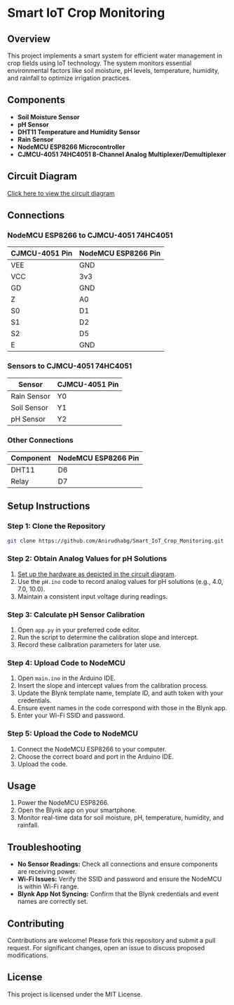 # Smart IoT Crop Monitoring

## Overview
This project implements a smart system for efficient water management in crop fields using IoT technology. The system monitors essential environmental factors like soil moisture, pH levels, temperature, humidity, and rainfall to optimize irrigation practices.

## Components
- **Soil Moisture Sensor**
- **pH Sensor**
- **DHT11 Temperature and Humidity Sensor**
- **Rain Sensor**
- **NodeMCU ESP8266 Microcontroller**
- **CJMCU-4051 74HC4051 8-Channel Analog Multiplexer/Demultiplexer**

## Circuit Diagram
[Click here to view the circuit diagram](https://github.com/Anirudhabg/Smart_IoT_Crop_Monitoring/tree/dc198cc2c87d2e10e7843a34db3a78249e929be1/Images/circuit.png)

## Connections

### NodeMCU ESP8266 to CJMCU-4051 74HC4051
| CJMCU-4051 Pin | NodeMCU ESP8266 Pin |
|----------------|---------------------|
| VEE            | GND                 |
| VCC            | 3v3                 |
| GD             | GND                 |
| Z              | A0                  |
| S0             | D1                  |
| S1             | D2                  |
| S2             | D5                  |
| E              | GND                 |

### Sensors to CJMCU-4051 74HC4051
| Sensor       | CJMCU-4051 Pin |
|--------------|----------------|
| Rain Sensor  | Y0             |
| Soil Sensor  | Y1             |
| pH Sensor    | Y2             |

### Other Connections
| Component   | NodeMCU ESP8266 Pin |
|-------------|---------------------|
| DHT11       | D6                  |
| Relay       | D7                  |

## Setup Instructions

### Step 1: Clone the Repository
```bash
git clone https://github.com/Anirudhabg/Smart_IoT_Crop_Monitoring.git
```

### Step 2: Obtain Analog Values for pH Solutions
1. [Set up the hardware as depicted in the circuit diagram](https://github.com/Anirudhabg/Smart_IoT_Crop_Monitoring/tree/c62380ac57ef86c033b43a8bf1f353dda34660ca/Images/pHcircuit.png).
2. Use the `pH.ino` code to record analog values for pH solutions (e.g., 4.0, 7.0, 10.0).
3. Maintain a consistent input voltage during readings.

### Step 3: Calculate pH Sensor Calibration
1. Open `app.py` in your preferred code editor.
2. Run the script to determine the calibration slope and intercept.
3. Record these calibration parameters for later use.

### Step 4: Upload Code to NodeMCU
1. Open `main.ino` in the Arduino IDE.
2. Insert the slope and intercept values from the calibration process.
3. Update the Blynk template name, template ID, and auth token with your credentials.
4. Ensure event names in the code correspond with those in the Blynk app.
5. Enter your Wi-Fi SSID and password.

### Step 5: Upload the Code to NodeMCU
1. Connect the NodeMCU ESP8266 to your computer.
2. Choose the correct board and port in the Arduino IDE.
3. Upload the code.

## Usage
1. Power the NodeMCU ESP8266.
2. Open the Blynk app on your smartphone.
3. Monitor real-time data for soil moisture, pH, temperature, humidity, and rainfall.

## Troubleshooting
- **No Sensor Readings:** Check all connections and ensure components are receiving power.
- **Wi-Fi Issues:** Verify the SSID and password and ensure the NodeMCU is within Wi-Fi range.
- **Blynk App Not Syncing:** Confirm that the Blynk credentials and event names are correctly set.

## Contributing
Contributions are welcome! Please fork this repository and submit a pull request. For significant changes, open an issue to discuss proposed modifications.

## License
This project is licensed under the MIT License.